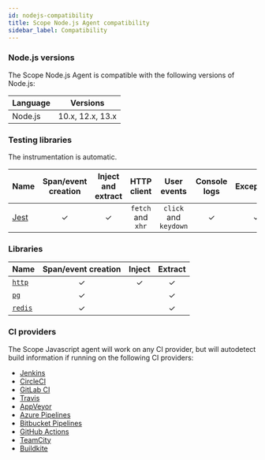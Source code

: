```yaml
---
id: nodejs-compatibility
title: Scope Node.js Agent compatibility
sidebar_label: Compatibility
---
```


### Node.js versions

The Scope Node.js Agent is compatible with the following versions of Node.js:

| Language |     Versions     |
| -------- | :--------------: |
| Node.js  | 10.x, 12.x, 13.x |

### Testing libraries

The instrumentation is automatic.

| Name                       | Span/event creation | Inject and extract |    HTTP client    |      User events      | Console logs | Exceptions |
| -------------------------- | :-----------------: | :----------------: | :---------------: | :-------------------: | :----------: | :--------: |
| [Jest](https://jestjs.io/) |          ✓          |         ✓          | `fetch` and `xhr` | `click` and `keydown` |      ✓       |     ✓      |

### Libraries

| Name                                       | Span/event creation | Inject | Extract |
| ------------------------------------------ | :-----------------: | :----: | :-----: |
| [`http`](https://nodejs.org/api/http.html) |          ✓          |   ✓    |    ✓    |
| [`pg`](https://node-postgres.com/)         |          ✓          |        |    ✓    |
| [`redis`](https://redis.js.org/)           |          ✓          |        |    ✓    |

### CI providers

The Scope Javascript agent will work on any CI provider, but will autodetect build information if running on the following CI providers:

- [Jenkins](https://jenkins.io/)
- [CircleCI](https://circleci.com/)
- [GitLab CI](https://docs.gitlab.com/ee/ci/)
- [Travis](https://travis-ci.org/)
- [AppVeyor](https://ci.appveyor.com/)
- [Azure Pipelines](https://azure.microsoft.com/en-us/services/devops/pipelines/)
- [Bitbucket Pipelines](https://bitbucket.org/product/features/pipelines)
- [GitHub Actions](https://github.com/features/actions)
- [TeamCity](https://www.jetbrains.com/teamcity/)
- [Buildkite](https://buildkite.com/)
